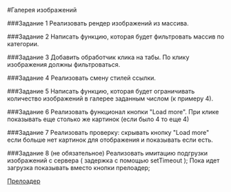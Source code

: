 #Галерея изображений

###Задание 1
Реализовать рендер изображений из массива.

###Задание 2
Написать функцию, которая будет фильтровать массив по категории.

###Задание 3
Добавить обработчик клика на табы. По клику изображения должны фильтроваться.

###Задание 4
Реализовать смену стилей ссылки.

###Задание 5
Написать функцию, которая будет ограничивать количество изображений в галерее заданным числом (к примеру 4).

###Задание 6
Реализовать функционал кнопки "Load more". При клике показывать еще столько же картинок (если было 4 то еще 4)

###Задание 7
Реализовать проверку: скрывать кнопку "Load more" если больше нет картинок для отображения
и показывать если есть.

###Задание 8 (не обязательное)
Реализовать имитацию подгрузки изображений с сервера ( задержка с помощью setTimeout );
Пока идет загрузка показывать вместо кнопки прелоадер;

<a href="https://codepen.io/julesforrest/pen/oNvzEgy">Прелоадер</a>
